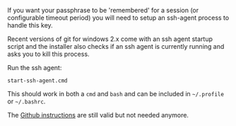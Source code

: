 If you want your passphrase to be 'remembered' for a session (or configurable timeout period) you will need to setup an ssh-agent process to handle this key.  

Recent versions of git for windows 2.x come with an ssh agent startup script and the installer also checks if an ssh agent is currently running and asks you to kill this process.

Run the ssh agent:

    start-ssh-agent.cmd

This should work in both a `cmd` and `bash` and can be included in `~/.profile` or `~/.bashrc`.

The [Github instructions](https://help.github.com/articles/working-with-ssh-key-passphrases/#auto-launching-ssh-agent-on-msysgit) are still valid but not needed anymore.